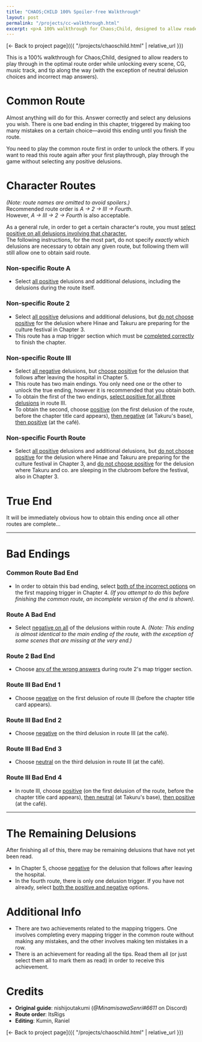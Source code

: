 ```yaml
---
title: "CHAOS;CHILD 100% Spoiler-free Walkthrough"
layout: post
permalink: "/projects/cc-walkthrough.html"
excerpt: <p>A 100% walkthrough for Chaos;Child, designed to allow readers to play through in the optimal route order while unlocking every scene, CG, music track, and tip along the way (with the exception of neutral delusion choices and incorrect map answers)</p>
---
```


[← Back to project page]({{ "/projects/chaoschild.html" | relative_url }})

This is a 100% walkthrough for Chaos;Child, designed to allow readers to play through in the optimal route order while unlocking every scene, CG, music track, and tip along the way (with the exception of neutral delusion choices and incorrect map answers).

# Common Route 

Almost anything will do for this. Answer correctly and select any delusions you wish. There is one bad ending in this chapter, triggered by making too many mistakes on a certain choice—avoid this ending until you finish the route.

You need to play the common route first in order to unlock the others. If you want to read this route again after your first playthrough, play through the game without selecting any positive delusions.

# Character Routes

*(Note: route names are omitted to avoid spoilers.)*<br>Recommended route order is *A → 2 → III → Fourth*.<br>However, *A → III → 2 → Fourth* is also acceptable.

As a general rule, in order to get a certain character's route, you must <u>select positive on all delusions involving that character.</u><br>The following instructions, for the most part, do not specify *exactly* which delusions are necessary to obtain any given route, but following them will still allow one to obtain said route.

### Non-specific Route A

* Select <u>all positive</u> delusions and additional delusions, including the delusions during the route itself.

### Non-specific Route 2

* Select <u>all positive</u> delusions and additional delusions, but <u>do not choose positive</u> for the delusion where Hinae and Takuru are preparing for the culture festival in Chapter 3. 
* This route has a map trigger section which must be <u>completed correctly</u> to finish the chapter.

### Non-specific Route III

* Select <u>all negative</u> delusions, but <u>choose positive</u> for the delusion that follows after leaving the hospital in Chapter 5.
* This route has two main endings. You only need one or the other to unlock the true ending, however it is recommended that you obtain both.
* To obtain the first of the two endings, <u>select positive for all three delusions</u> in route III.
* To obtain the second, choose <u>positive</u> (on the first delusion of the route, before the chapter title card appears), <u>then negative</u> (at Takuru's base), <u>then positive</u> (at the café). 

### Non-specific Fourth Route

* Select <u>all positive</u> delusions and additional delusions, but <u>do not choose positive</u> for the delusion where Hinae and Takuru are preparing for the culture festival in Chapter 3, and <u>do not choose positive</u> for the delusion where Takuru and co. are sleeping in the clubroom before the festival, also in Chapter 3. 

# True End

It will be immediately obvious how to obtain this ending once all other routes are complete...

---

# Bad Endings

### Common Route Bad End

* In order to obtain this bad ending, select <u>both of the incorrect options</u> on the first mapping trigger in Chapter 4. *(If you attempt to do this before finishing the common route, an incomplete version of the end is shown).*

### Route A Bad End

* Select <u>negative on all</u> of the delusions within route A. *(Note: This ending is almost identical to the main ending of the route, with the exception of some scenes that are missing at the very end.)*

### Route 2 Bad End

* Choose <u>any of the wrong answers</u> during route 2's map trigger section.

### Route III Bad End 1

* Choose <u>negative</u> on the first delusion of route III (before the chapter title card appears).

### Route III Bad End 2

* Choose <u>negative</u> on the third delusion in route III (at the café).

### Route III Bad End 3

* Choose <u>neutral</u> on the third delusion in route III (at the café).

### Route III Bad End 4

* In route III, choose <u>positive</u> (on the first delusion of the route, before the chapter title card appears), <u>then neutral</u> (at Takuru's base), <u>then positive</u> (at the café).

---

# The Remaining Delusions

After finishing all of this, there may be remaining delusions that have not yet been read.

* In Chapter 5, choose <u>negative</u> for the delusion that follows after leaving the hospital.
* In the fourth route, there is only one delusion trigger. If you have not already, select <u>both the positive and negative</u> options.

# Additional Info

* There are two achievements related to the mapping triggers. One involves completing every mapping trigger in the common route without making any mistakes, and the other involves making ten mistakes in a row.
* There is an achievement for reading all the tips. Read them all (or just select them all to mark them as read) in order to receive this achievement.

# Credits

* **Original guide**: nishijoutakumi (*@MinamisawaSenri#6611* on Discord)
* **Route order**: ItsRigs
* **Editing**: Kumin, Raniel

[← Back to project page]({{ "/projects/chaoschild.html" | relative_url }})